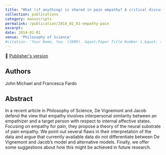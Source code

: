 ```yaml
---
title: "What (if anything) is shared in pain empathy? A critical discussion of de Vignemont and Jacob’s theory of the neural substrate of pain empathy"
collection: publications
category: manuscripts
permalink: /publication/2014_01_01-empathy-pain
excerpt:
date: 2014-01-01
venue: 'Philosophy of Science'
#citation: 'Your Name, You. (2009). &quot;Paper Title Number 1.&quot; <i>Journal 1</i>. 1(1).'
---
```


<!--more-->

📄 [Publisher's version](https://www.cambridge.org/core/journals/philosophy-of-science/article/abs/what-if-anything-is-shared-in-pain-empathy-a-critical-discussion-of-de-vignemont-and-jacobs-theory-of-the-neural-substrate-of-pain-empathy/376CAAF351FE45893481F35D73CEEFF4)

## Authors
John Michael and Francesca Fardo

## Abstract
In a recent article in Philosophy of Science, De Vignemont and Jacob defend the view that empathy involves interpersonal similarity between an empathizer and a target person with respect to internal affective states. Focusing on empathy for pain, they propose a theory of the neural substrate of pain empathy. We point out several flaws in their interpretation of the data and argue that currently available data do not differentiate between De Vignemont and Jacob’s model and alternative models. Finally, we offer some suggestions about how this might be achieved in future research.